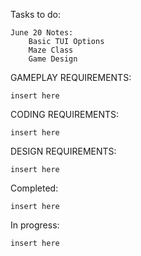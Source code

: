 Tasks to do:

```
June 20 Notes:
	Basic TUI Options
	Maze Class
	Game Design 
```

GAMEPLAY REQUIREMENTS:

``` insert here ```

CODING REQUIREMENTS:

``` insert here ```

DESIGN REQUIREMENTS:

``` insert here ```

Completed:

``` insert here ```

In progress:

``` insert here ```





